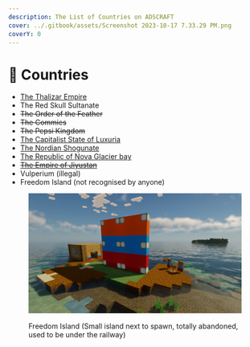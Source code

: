 ```yaml
---
description: The List of Countries on ADSCRAFT
cover: ../.gitbook/assets/Screenshot 2023-10-17 7.33.29 PM.png
coverY: 0
---
```


# 👑 Countries



* [The Thalizar Empire ](the-thalizar-empire.md)
* The Red Skull Sultanate&#x20;
* ~~The Order of the Feather~~
* ~~The Commies~~
* ~~The Pepsi Kingdom~~
* [The Capitalist State of Luxuria](the-capitalist-state-of-luxuria.md)
* [The Nordian Shogunate](the-nordian-shogunate.md)
* [The Republic of Nova Glacier bay](the-republic-of-nova-glacier-bay.md)
* [~~The Empire of Jiyustan~~](the-empire-of-jiyustan.md)
* Vulperium (illegal)
* Freedom Island (not recognised by anyone)

<figure><img src="../.gitbook/assets/image (2).png" alt=""><figcaption><p>Freedom Island (Small island next to spawn, totally abandoned, used to be under the railway)</p></figcaption></figure>
